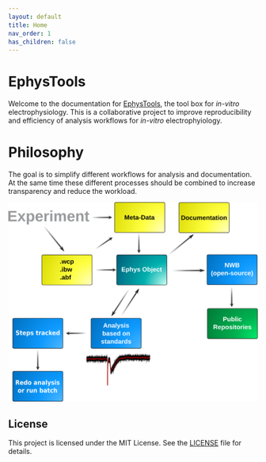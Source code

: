 ```yaml
---
layout: default
title: Home
nav_order: 1
has_children: false
---
```


# EphysTools

Welcome to the documentation for [EphysTools](https://github.com/danielparthier/EphysTools), the tool box for *in-vitro* electrophysiology. This is a collaborative project to improve reproducibility and efficiency of analysis workflows for *in-vitro* electrophyiology.

# Philosophy

The goal is to simplify different workflows for analysis and documentation. At the same time these different processes should be combined to increase transparency and reduce the workload.

![Scheme of EphysTools](/img/scheme1.png)

## License

This project is licensed under the MIT License. See the [LICENSE](LICENSE.md) file for details.